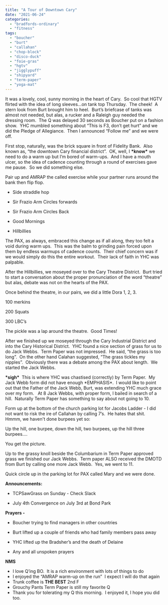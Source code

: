 ```yaml
---
title: "A Tour of Downtown Cary"
date: "2021-06-24"
categories: 
  - "bradfords-ordinary"
  - "fitness"
tags: 
  - "boucher"
  - "burt"
  - "callahan"
  - "chop-block"
  - "disco-duck"
  - "foie-gras"
  - "hgtv"
  - "jigglypuff"
  - "shipyard"
  - "term-paper"
  - "yoga-mat"
---
```


It was a lovely, cool, sunny morning in the heart of Cary.  So cool that HGTV flirted with the idea of long sleeves...on tank top Thursday.  The cheek!  A stern look from Burt brought him to heel.  Burt’s briefcase of tanks was almost not needed, but alas, a rucker and a Raleigh guy needed the dressing room.  The Q was delayed 30 seconds as Boucher put on a fashion show.  YHC mumbled something about “This is F3, don’t get hurt” and we did the Pledge of Allegiance.  Then I announced “Follow me” and we were off. 

First stop, naturally, was the brick square in front of Fidelity Bank.  Also known as, “the downtown Cary financial district”.  OK, well, I **\*know\*** we need to do a warm up but I’m bored of warm-ups.  And I have a mouth ulcer, so the idea of cadence counting through a round of exercises gave me pause.  So we did something else.  

Pair up and AMRAP the called exercise while your partner runs around the bank then flip flop.  

- Side straddle hop

- Sir Frazio Arm Circles forwards

- Sir Frazio Arm Circles Back

- Good Mornings

- Hillbillies

The PAX, as always, embraced this change as if all along, they too felt a void during warm ups.  This was the balm to grinding pain forced upon them by endless warmups of cadence counts.  Their chief concern was if we would simply do this the entire workout.  Their lack of faith in YHC was palpable.  

After the Hillbillies, we moseyed over to the Cary Theatre District.  Burt tried to start a conversation about the proper pronunciation of the word “theatre” but alas, debate was not on the hearts of the PAX.  

Once behind the theatre, in our pairs, we did a little Dora 1, 2, 3.

100 merkins

200 Squats

300 LBC’s

The pickle was a lap around the theatre.  Good Times!

After we finished up we moseyed through the Cary Industrial District and into the Cary Historical District.  YHC found a nice section of grass for us to do Jack Webbs.  Term Paper was not impressed.  He said, “the grass is too long”.  On the other hand Calahan suggested, “The grass tickles my nipples”.  Obviously there was a debate among the PAX about length.  We started the Jack Webbs.

**\*sigh\***  This is where YHC was chastised (correctly) by Term Paper.  My Jack Webb form did not have enough \*EMPHASIS\*.  I would like to point out that the Father of the Jack Webb, Burt, was extending YHC much grace over my form.   At 8 Jack Webbs, with proper form, I bailed in search of a hill.  Naturally Term Paper has something to say about not going to 10.

Form up at the bottom of the church parking lot for Jacobs Ladder - I did not want to risk the ire of Callahan by calling 7’s.  He hates that shit.  Hmmm, we haven't done burpees yet so:

Up the hill, one burpee, down the hill, two burpees, up the hill three burpees….

You get the picture.  

Up to the grassy knoll beside the Columbarium in Term Paper approved grass we finished our Jack Webbs.  Term paper ALSO received the DMOTD from Burt by calling one more Jack Webb.  Yes, we went to 11.

Quick circle up in the parking lot for PAX called Mary and we were done.

**Announcements:**

- TCPSawGrass on Sunday - Check Slack

- July 4th Convergence on July 3rd at Bond Park 

**Prayers -**

- Boucher trying to find managers in other countries

- Burt lifted up a couple of friends who had family members pass away

- YHC lifted up the Bradsher’s and the death of Delaine

- Any and all unspoken prayers

**NMS**

- I love Q’ing BO.  It is a rich environment with lots of things to do
- I enjoyed the “AMRAP warm-up on the run”  I expect I will do that again
- Trunk coffee is **THE BEST** 2nd F
- Grouchy Pants Term Paper is still my favorite Q
- Thank you for tolerating my Q this morning.  I enjoyed it, I hope you did too.
